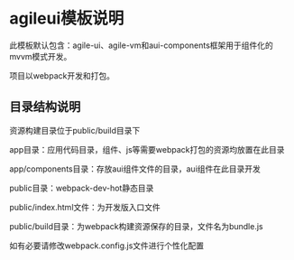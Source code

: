 # agileui模板说明

此模板默认包含：agile-ui、agile-vm和aui-components框架用于组件化的mvvm模式开发。

项目以webpack开发和打包。

## 目录结构说明

资源构建目录位于public/build目录下

app目录：应用代码目录，组件、js等需要webpack打包的资源均放置在此目录

app/components目录：存放aui组件文件的目录，aui组件在此目录开发

public目录：webpack-dev-hot静态目录

public/index.html文件：为开发版入口文件

public/build目录：为webpack构建资源保存的目录，文件名为bundle.js


如有必要请修改webpack.config.js文件进行个性化配置

